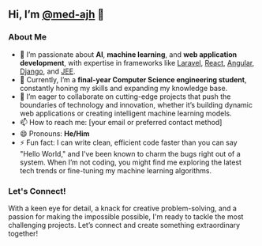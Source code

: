 ## Hi, I’m [@med-ajh](https://github.com/med-ajh) 👋

### About Me
- 👀 I’m passionate about **AI**, **machine learning**, and **web application development**, with expertise in frameworks like [Laravel](https://laravel.com/), [React](https://reactjs.org/), [Angular](https://angular.io/), [Django](https://www.djangoproject.com/), and [JEE](https://www.oracle.com/java/technologies/java-ee-glance.html).
- 🌱 Currently, I’m a **final-year Computer Science engineering student**, constantly honing my skills and expanding my knowledge base.
- 💞️ I’m eager to collaborate on cutting-edge projects that push the boundaries of technology and innovation, whether it’s building dynamic web applications or creating intelligent machine learning models.
- 📫 How to reach me: [your email or preferred contact method]
- 😄 Pronouns: **He/Him**
- ⚡ Fun fact: I can write clean, efficient code faster than you can say "Hello World," and I've been known to charm the bugs right out of a system. When I’m not coding, you might find me exploring the latest tech trends or fine-tuning my machine learning algorithms.

### Let's Connect!
With a keen eye for detail, a knack for creative problem-solving, and a passion for making the impossible possible, I'm ready to tackle the most challenging projects. Let’s connect and create something extraordinary together!
